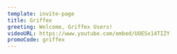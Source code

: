 ```yaml
---
template: invite-page
title: Griffex
greeting: Welcome, Griffex Users!
videoURL: https://www.youtube.com/embed/UOESx14TIZY
promoCode: griffex
---
```


